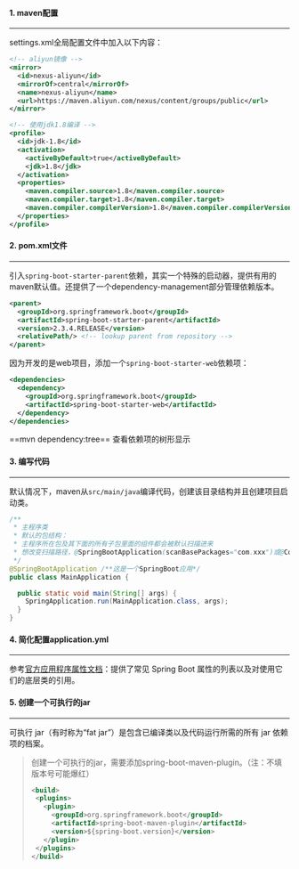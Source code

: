 #### 1. maven配置

---

settings.xml全局配置文件中加入以下内容：

```xml
<!-- aliyun镜像 -->
<mirror>
  <id>nexus-aliyun</id>
  <mirrorOf>central</mirrorOf>
  <name>nexus-aliyun</name>
  <url>https://maven.aliyun.com/nexus/content/groups/public</url>
</mirror>

<!-- 使用jdk1.8编译 -->
<profile>
  <id>jdk-1.8</id>
  <activation>
    <activeByDefault>true</activeByDefault>
    <jdk>1.8</jdk>
  </activation>
  <properties>
    <maven.compiler.source>1.8</maven.compiler.source>
    <maven.compiler.target>1.8</maven.compiler.target>
    <maven.compiler.compilerVersion>1.8</maven.compiler.compilerVersion>
  </properties>
</profile>
```



#### 2. pom.xml文件

---

引入`spring-boot-starter-parent`依赖，其实一个特殊的启动器，提供有用的maven默认值。还提供了一个dependency-management部分管理依赖版本。

```xml
<parent>
  <groupId>org.springframework.boot</groupId>
  <artifactId>spring-boot-starter-parent</artifactId>
  <version>2.3.4.RELEASE</version>
  <relativePath/> <!-- lookup parent from repository -->
</parent>
```

因为开发的是web项目，添加一个`spring-boot-starter-web`依赖项：

```xml
<dependencies>
  <dependency>
    <groupId>org.springframework.boot</groupId>
    <artifactId>spring-boot-starter-web</artifactId>
  </dependency>
</dependencies>
```

==mvn dependency:tree==	查看依赖项的树形显示



#### 3. 编写代码

---

默认情况下，maven从`src/main/java`编译代码，创建该目录结构并且创建项目启动类。

```java
/**
 * 主程序类
 * 默认的包结构：
 * 主程序所在包及其下面的所有子包里面的组件都会被默认扫描进来
 * 想改变扫描路径，@SpringBootApplication(scanBasePackages="com.xxx")或@ComponentScan指定
 */
@SpringBootApplication /**这是一个SpringBoot应用*/
public class MainApplication {

  public static void main(String[] args) {
    SpringApplication.run(MainApplication.class, args);
  }
}
```



#### 4. 简化配置application.yml

---

参考[官方应用程序属性文档](https://docs.spring.io/spring-boot/docs/current/reference/html/application-properties.html#application-properties)：提供了常见 Spring Boot 属性的列表以及对使用它们的底层类的引用。



#### 5. 创建一个可执行的jar

---

可执行 jar（有时称为“fat jar”）是包含已编译类以及代码运行所需的所有 jar 依赖项的档案。

>创建一个可执行的jar，需要添加spring-boot-maven-plugin。（注：不填版本号可能爆红）
>
>```xml
><build>
>  <plugins>
>    <plugin>
>      <groupId>org.springframework.boot</groupId>
>      <artifactId>spring-boot-maven-plugin</artifactId>
>      <version>${spring-boot.version}</version>
>    </plugin>
>  </plugins>
></build>
>```